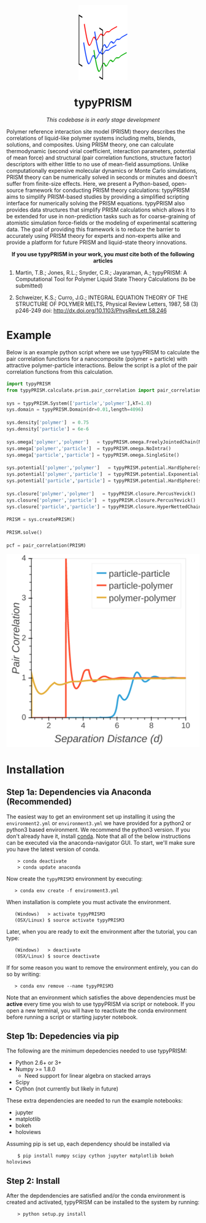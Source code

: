 <p align="center">
    <img src='./img/graphic.png' />
</p>
<h1 align="center">typyPRISM</h1>
<p align="center"> <i>This codebase is in early stage development</i></p>
<p>
Polymer reference interaction site model (PRISM) theory describes the correlations of liquid-like polymer systems including melts, blends, solutions, and composites. Using PRISM theory, one can calculate thermodynamic (second virial coefficient,  interaction parameters, potential of mean force) and structural (pair correlation functions, structure factor) descriptors with either little to no use of mean-field assumptions. Unlike computationally expensive molecular dynamics or Monte Carlo simulations, PRISM theory can be numerically solved in seconds or minutes and doesn’t suffer from finite-size effects. Here, we present a Python-based, open-source framework for conducting PRISM theory calculations: typyPRISM aims to simplify PRISM-based studies by providing a simplified scripting interface for numerically solving the PRISM equations. typyPRISM also provides data structures that simplify PRISM calculations which allows it to be extended for use in non-prediction tasks such as for coarse-graining of atomistic simulation force-fields or the modeling of experimental scattering data. The goal of providing this framework is to reduce the barrier to accurately using PRISM theory for experts and non-experts alike and provide a platform for future PRISM and liquid-state theory innovations. 
</p>

<p align="center"> <b>If you use typyPRISM in your work, you <i>must</i> cite both of the following articles</b></p>

1. Martin, T.B.; Jones, R.L.; Snyder, C.R.; Jayaraman, A.; typyPRISM: A Computational Tool for Polymer Liquid State Theory Calculations (to be submitted)

2. Schweizer, K.S.; Curro, J.G.; INTEGRAL EQUATION THEORY OF THE STRUCTURE OF POLYMER MELTS, Physical Review Letters, 1987, 58 (3) p246-249 doi: http://dx.doi.org/10.1103/PhysRevLett.58.246


Example
=======
Below is an example python script where we use typyPRISM to calculate the pair correlation functions for a
nanocomposite (polymer + particle) with attractive polymer-particle interactions. Below the script is a plot
of the pair correlation functions from this calculation.

```python
import typyPRISM
from typyPRISM.calculate.prism.pair_correlation import pair_correlation

sys = typyPRISM.System(['particle','polymer'],kT=1.0)
sys.domain = typyPRISM.Domain(dr=0.01,length=4096)
    
sys.density['polymer']  = 0.75
sys.density['particle'] = 6e-6

sys.omega['polymer','polymer']   = typyPRISM.omega.FreelyJointedChain(N=100,l=4.0/3.0)
sys.omega['polymer','particle']  = typyPRISM.omega.NoIntra()
sys.omega['particle','particle'] = typyPRISM.omega.SingleSite()

sys.potential['polymer','polymer']   = typyPRISM.potential.HardSphere(sigma=1.0)
sys.potential['polymer','particle']  = typyPRISM.potential.Exponential(sigma=3.0,alpha=0.5,epsilon=1.0)
sys.potential['particle','particle'] = typyPRISM.potential.HardSphere(sigma=5.0)

sys.closure['polymer','polymer']   = typyPRISM.closure.PercusYevick()
sys.closure['polymer','particle']  = typyPRISM.closure.PercusYevick()
sys.closure['particle','particle'] = typyPRISM.closure.HyperNettedChain()

PRISM = sys.createPRISM()

PRISM.solve()

pcf = pair_correlation(PRISM)
```
<p align="center">
    <img src='./img/plot.png' />
</p>

Installation
============

Step 1a: Dependencies via Anaconda (Recommended)
------------------------------------------------
The easiest way to get an environment set up installing it using the 
``environment2.yml``  or ``environment3.yml`` we have provided for a python2 or
python3 based environment. We recommend the python3 version. If you
don't already have it, install [conda](https://www.continuum.io/downloads). Note that
all of the below instructions can be executed via the anaconda-navigator GUI. To start,
we'll make sure you have the latest version of conda.
```
    > conda deactivate
    > conda update anaconda 
```
Now create the ``typyPRISM3`` environment by executing:
```
   > conda env create -f environment3.yml
```
When installation is complete you must activate the environment. 
```
   (Windows)   > activate typyPRISM3 
   (OSX/Linux) $ source activate typyPRISM3 
```

Later, when you are ready to exit the environment after the tutorial, you can type:
```
   (Windows)   > deactivate 
   (OSX/Linux) $ source deactivate
```

If for some reason you want to remove the environment entirely, you can do so by writing:
```
   > conda env remove --name typyPRISM3 
```
Note that an environment which satisfies the above dependencies must be **active** every time
you wish to use typyPRISM via script or notebook. If you open a new terminal, you will have to 
reactivate the conda environment before running a script or starting jupyter notebook.

Step 1b: Depedencies via pip
----------------------------
The following are the minimum depedencies needed to use typyPRISM:
- Python 2.6+ or 3+
- Numpy >= 1.8.0
    - Need support for linear algebra on stacked arrays
- Scipy
- Cython (not currently but likely in future)

These extra dependencies are needed to run the example notebooks:
- jupyter
- matplotlib
- bokeh
- holoviews

Assuming pip is set up, each dependency should be installed via
```
    $ pip install numpy scipy cython jupyter matplotlib bokeh holoviews
```
Step 2: Install
---------------
After the depdendencies are satisfied and/or the conda environment is created and activated,
typyPRISM can be installed to the system by running:
```
    > python setup.py install
```
